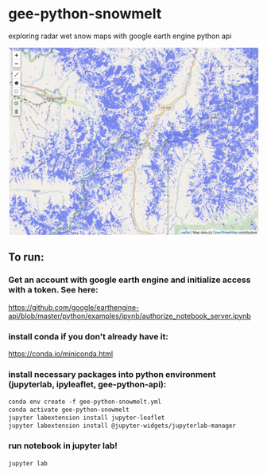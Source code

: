 # gee-python-snowmelt
exploring radar wet snow maps with google earth engine python api

![map](screenshot.jpg)

## To run:

### Get an account with google earth engine and initialize access with a token. See here:
https://github.com/google/earthengine-api/blob/master/python/examples/ipynb/authorize_notebook_server.ipynb

### install conda if you don't already have it:
https://conda.io/miniconda.html

### install necessary packages into python environment (jupyterlab, ipyleaflet, gee-python-api):
```
conda env create -f gee-python-snowmelt.yml
conda activate gee-python-snowmelt
jupyter labextension install jupyter-leaflet
jupyter labextension install @jupyter-widgets/jupyterlab-manager
```

### run notebook in jupyter lab!
```
jupyter lab
```
